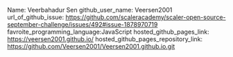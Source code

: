 Name: Veerbahadur Sen
github_user_name: Veersen2001
url_of_github_issue:  https://github.com/scaleracademy/scaler-open-source-september-challenge/issues/492#issue-1878970719
favroite_programming_language:JavaScript
hosted_github_pages_link: https://veersen2001.github.io/
hosted_github_pages_repository_link: https://github.com/Veersen2001/Veersen2001.github.io.git